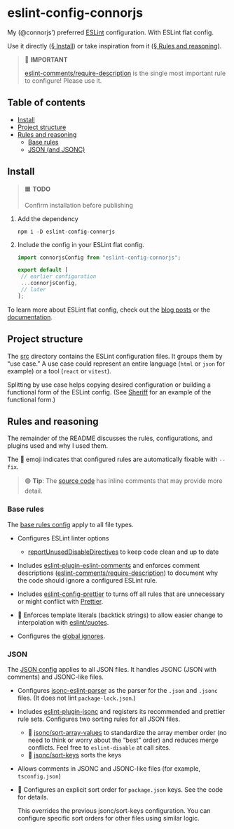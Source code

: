 # eslint-config-connorjs

My (@connorjs’) preferred [ESLint][eslint] configuration. With ESLint flat config.

Use it directly ([§ Install](#install)) or take inspiration from it
([§ Rules and reasoning](#rules-and-reasoning)).

> 🛑 **IMPORTANT**
>
> [eslint-comments/require-description][eslint-comments-require-description]
> is the single most important rule to configure! Please use it.

[eslint]: https://eslint.org
[eslint-comments-require-description]: https://mysticatea.github.io/eslint-plugin-eslint-comments/rules/require-description.html

## Table of contents

- [Install](#install)
- [Project structure](#project-structure)
- [Rules and reasoning](#rules-and-reasoning)
  - [Base rules](#base-rules)
  - [JSON (and JSONC)](#json)

## Install

> 🟧 **TODO**
>
> Confirm installation before publishing

1. Add the dependency

   ```shell
   npm i -D eslint-config-connorjs
   ```

2. Include the config in your ESLint flat config.

   ```js
   import connorjsConfig from "eslint-config-connorjs";

   export default [
   	// earlier configuration
   	...connorjsConfig,
   	// later
   ];
   ```

To learn more about ESLint flat config, check out the [blog
posts][eslint-flat-config-blog] or the [documentation][eslint-flat-config-docs].

[eslint-flat-config-blog]: https://eslint.org/blog/2022/08/new-config-system-part-2/
[eslint-flat-config-docs]: https://eslint.org/docs/latest/use/configure/configuration-files-new

## Project structure

The [src](./src) directory contains the ESLint configuration files. It groups
them by “use case.” A use case could represent an entire language (`html` or
`json` for example) or a tool (`react` or `vitest`).

Splitting by use case helps copying desired configuration or building a
functional form of the ESLint config. (See [Sheriff][sheriff] for an example
of the functional form.)

[sheriff]: https://github.com/AndreaPontrandolfo/sheriff#readme

## Rules and reasoning

The remainder of the README discusses the rules, configurations, and plugins
used and why I used them.

The 🔧 emoji indicates that configured rules are automatically fixable with
`--fix`.

> 🟢 **Tip**: The [source code](./src) has inline comments that may provide more
> detail.

### Base rules

The [base rules config](./src/base.js) apply to all file types.

- Configures ESLint linter options

  - [reportUnusedDisableDirectives] to keep code clean and up to date

- Includes [eslint-plugin-eslint-comments] and enforces comment descriptions
  ([eslint-comments/require-description][eslint-comments-require-description])
  to document why the code should ignore a configured ESLint rule.

- Includes [eslint-config-prettier] to turns off all rules that are unnecessary
  or might conflict with [Prettier][prettier].

- 🔧 Enforces template literals (backtick strings) to allow easier change to
  interpolation with [eslint/quotes][eslint-quotes].

- Configures the [global ignores][global-ignores].

[eslint-config-prettier]: https://github.com/prettier/eslint-config-prettier/#readme
[eslint-plugin-eslint-comments]: https://mysticatea.github.io/eslint-plugin-eslint-comments/
[eslint-quotes]: https://eslint.org/docs/latest/rules/quotes
[global-ignores]: https://eslint.org/docs/latest/use/configure/configuration-files-new#globally-ignoring-files-with-ignores
[prettier]: https://prettier.io
[reportUnusedDisableDirectives]: https://eslint.org/docs/latest/use/configure/configuration-files-new#reporting-unused-disable-directives

### JSON

The [JSON config](./src/json.js) applies to all JSON files. It handles JSONC
(JSON with comments) and JSONC-like files.

- Configures [jsonc-eslint-parser] as the parser for the `.json` and `.jsonc`
  files. (It does not lint `package-lock.json`.)

- Includes [eslint-plugin-jsonc] and registers its recommended and prettier
  rule sets. Configures two sorting rules for all JSON files.

  - 🔧 [jsonc/sort-array-values][jsonc-sort-array-values] to standardize the
    array member order (no need to think or worry about the “best” order) and
    reduces merge conflicts. Feel free to `eslint-disable` at call sites.
  - 🔧 [jsonc/sort-keys][jsonc-sort-keys] sorts the keys

- Allows comments in JSONC and JSONC-like files (for example, `tsconfig.json`)

- 🔧 Configures an explicit sort order for `package.json` keys. See the code for
  details.

  This overrides the previous jsonc/sort-keys configuration. You can configure
  specific sort orders for other files using similar logic.

[eslint-plugin-jsonc]: https://ota-meshi.github.io/eslint-plugin-jsonc/
[jsonc-eslint-parser]: https://www.npmjs.com/package/jsonc-eslint-parser
[jsonc-sort-array-values]: https://ota-meshi.github.io/eslint-plugin-jsonc/rules/sort-array-values.html
[jsonc-sort-keys]: https://ota-meshi.github.io/eslint-plugin-jsonc/rules/sort-keys.html

